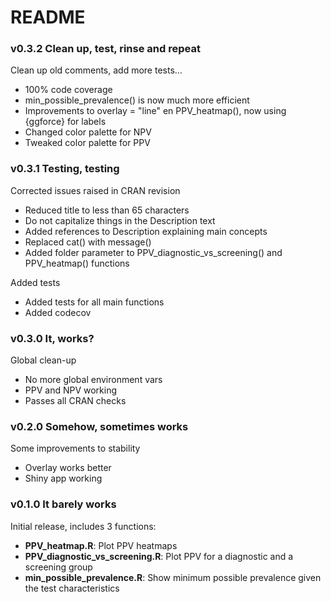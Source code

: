 # README

### v0.3.2 Clean up, test, rinse and repeat

Clean up old comments, add more tests...

* 100% code coverage
* min_possible_prevalence() is now much more efficient
* Improvements to overlay = "line" en PPV_heatmap(), now using {ggforce} for labels
* Changed color palette for NPV
* Tweaked color palette for PPV


### v0.3.1 Testing, testing

Corrected issues raised in CRAN revision

* Reduced title to less than 65 characters
* Do not capitalize things in the Description text
* Added references to Description explaining main concepts
* Replaced cat() with message()
* Added folder parameter to PPV_diagnostic_vs_screening() and PPV_heatmap() functions

Added tests

* Added tests for all main functions
* Added codecov



### v0.3.0 It, works?

Global clean-up

* No more global environment vars
* PPV and NPV working
* Passes all CRAN checks

### v0.2.0 Somehow, sometimes works

Some improvements to stability

* Overlay works better
* Shiny app working

### v0.1.0 It barely works  

Initial release, includes 3 functions:  

* **PPV_heatmap.R**: Plot PPV heatmaps  
* **PPV_diagnostic_vs_screening.R**: Plot PPV for a diagnostic and a screening group  
* **min_possible_prevalence.R**: Show minimum possible prevalence given the test characteristics  
